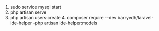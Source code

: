 1. sudo service mysql start
2. php artisan serve
3. php artisan users:create
   4. composer require --dev barryvdh/laravel-ide-helper
   -php artisan ide-helper:models
